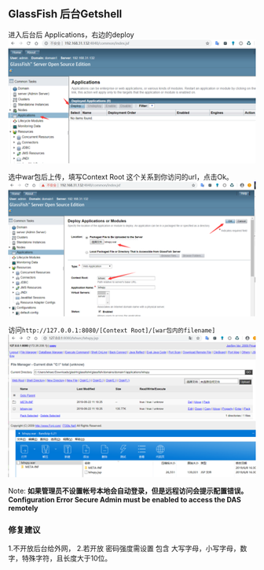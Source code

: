 ## GlassFish 后台Getshell
进入后台后 Applications，右边的deploy
![GlassFish02](./pic/GlassFish02.png)

选中war包后上传，填写Context Root 这个关系到你访问的url，点击Ok。
![GlassFish03](./pic/GlassFish03.png)

访问`http://127.0.0.1:8080/[Context Root]/[war包内的filename]`
![GlassFish04](./pic/GlassFish04.png)

Note: **如果管理员不设置帐号本地会自动登录，但是远程访问会提示配置错误。Configuration Error Secure Admin must be enabled to access the DAS remotely**

### 修复建议
1.不开放后台给外网，
2.若开放 密码强度需设置 包含 大写字母，小写字母，数字，特殊字符，且长度大于10位。